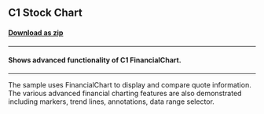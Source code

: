 ## C1 Stock Chart
#### [Download as zip](https://downgit.github.io/#/home?url=https://github.com/GrapeCity/ComponentOne-WPF-Samples/tree/master/\NET_4.5.2\C1.WPF.FlexChart\CS\StockChart\StockChart)
____
#### Shows advanced functionality of C1 FinancialChart.
____
The sample uses FinancialChart to display and compare quote information.   
The various advanced financial charting features are also demonstrated including
markers, trend lines, annotations, data range selector.  
